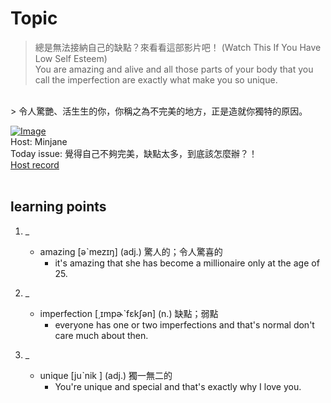 # Topic

> 總是無法接納自己的缺點？來看看這部影片吧！ (Watch This If You Have Low Self Esteem) <br>
> You are amazing and alive and all those parts of your body that you call the imperfection are exactly what make you so unique.
 <br>
> 令人驚艷、活生生的你，你稱之為不完美的地方，正是造就你獨特的原因。



 <br>

[![Image](https://cdn.voicetube.com/assets/thumbnails/TsCqMhhoHa8.jpg)](https://www.youtube.com/embed/TsCqMhhoHa8?rel=0&showinfo=0&cc_load_policy=0&controls=1&autoplay=1&iv_load_policy=3&playsinline=1&wmode=transparent&start=41&end=53&enablejsapi=1&origin=https://tw.voicetube.com&widgetid=1)<br>
Host: Minjane
<br>Today issue: 覺得自己不夠完美，缺點太多，到底該怎麼辦？！
<br>
[Host record](https://cdn.voicetube.com/everyday_records/4725/1603168966.mp3)
<br><br>
## learning points
1. _
	* amazing     [əˋmezɪŋ] (adj.) 驚人的；令人驚喜的
		- it's amazing that she has become a millionaire only at the age of 25.

2. _
	* imperfection    [͵ɪmpɚˋfɛkʃən] (n.)  缺點；弱點
		- everyone has one or two imperfections and that's normal don't care much about then.

3. _
	* unique  [juˋnik ] (adj.) 獨一無二的
		- You're unique and special and that's exactly why I love you.
